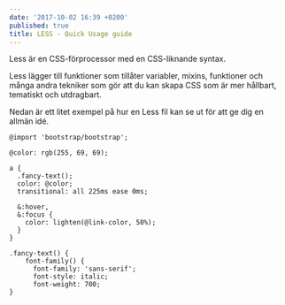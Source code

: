 ```yaml
---
date: '2017-10-02 16:39 +0200'
published: true
title: LESS - Quick Usage guide
---
```

Less är en CSS-förprocessor med en CSS-liknande syntax.

Less lägger till funktioner som tillåter variabler, mixins, funktioner och många andra tekniker som gör att du kan skapa CSS som är mer hållbart, tematiskt och utdragbart.

Nedan är ett litet exempel på hur en Less fil kan se ut för att ge dig en allmän idé.

```less
@import 'bootstrap/bootstrap';

@color: rgb(255, 69, 69);

a {
  .fancy-text();
  color: @color;
  transitional: all 225ms ease 0ms;
  
  &:hover,
  &:focus {
    color: lighten(@link-color, 50%);
  }
}

.fancy-text() {
	font-family() {
      font-family: 'sans-serif';
      font-style: italic;
      font-weight: 700;
}
```